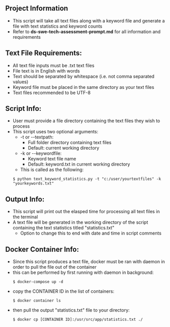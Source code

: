 ## Project Information
- This script will take all text files along with a keyword file and generate a file with text statistics and keyword counts
- Refer to **ds-swe-tech-assessment-prompt.md** for all information and requirements

## Text File Requirements:
- All text file inputs must be .txt text files
- File text is in English with words 
- Text should be separated by whitespace (i.e. not comma separated values)
- Keyword file must be placed in the same directory as your text files
- Text files recommended to be UTF-8

## Script Info: 
- User must provide a file directory containing the text files they wish to process 
- This script uses two optional arguments: 
    - -t or --textpath: 
        - Full folder directory containing text files 
        - Default: current working directory
    - -k or --keywordfile: 
        - Keyword text file name
        - Default: keyword.txt in current working directory
    - This is called as the following:
    ``` 
    $ python text_keyword_statistics.py -t "c:/user/yourtextfiles" -k "yourkeywords.txt"
    ```

## Output Info:
- This script will print out the elasped time for processing all text files in the terminal
- A text file will be generated in the working directory of the script containing the text statistics titled "statistics.txt"
    - Option to change this to end with date and time in script comments

## Docker Container Info:
- Since this script produces a text file, docker must be ran with daemon in order to pull the file out of the container
- this can be performed by first running with daemon in background:
    ```
    $ docker-compose up -d
    ```
- copy the CONTAINER ID in the list of containers:
    ```
    $ docker container ls
    ```
- then pull the output "statistics.txt" file to your directory:
    ```
    $ docker cp [CONTAINER ID]:/usr/src/app/statistics.txt ./
    ```